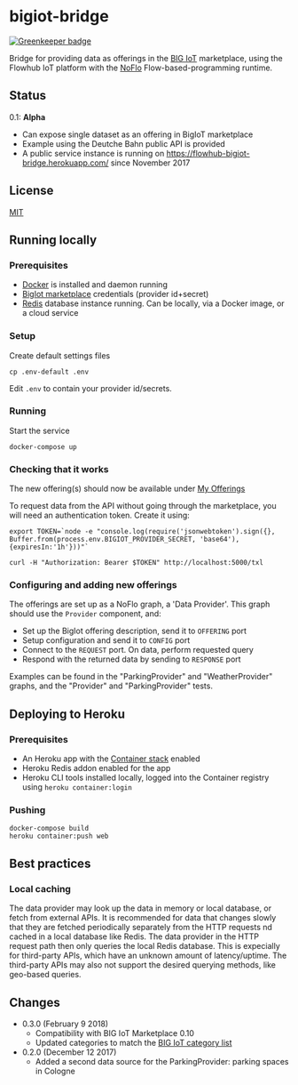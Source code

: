 # bigiot-bridge

[![Greenkeeper badge](https://badges.greenkeeper.io/flowhub/bigiot-bridge.svg)](https://greenkeeper.io/)

Bridge for providing data as offerings in the [BIG IoT](http://big-iot.eu/) marketplace,
using the Flowhub IoT platform with the [NoFlo](https://noflojs.org) Flow-based-programming runtime.

## Status

0.1: **Alpha**

* Can expose single dataset as an offering in BigIoT marketplace
* Example using the Deutche Bahn public API is provided
* A public service instance is running on https://flowhub-bigiot-bridge.herokuapp.com/ since November 2017

## License

[MIT](./LICENSE)

## Running locally

### Prerequisites

* [Docker](https://docker.com) is installed and daemon running
* [BigIot marketplace](https://market.big-iot.org/) credentials (provider id+secret) 
* [Redis](https://redis.io/) database instance running. Can be locally, via a Docker image, or a cloud service

### Setup

Create default settings files
```
cp .env-default .env
```

Edit `.env` to contain your provider id/secrets.

### Running

Start the service

    docker-compose up

### Checking that it works
The new offering(s) should now be available under [My Offerings](https://market.big-iot.org/myOfferings)

To request data from the API without going through the marketplace, you will need an authentication token.
Create it using:

```
export TOKEN=`node -e "console.log(require('jsonwebtoken').sign({}, Buffer.from(process.env.BIGIOT_PROVIDER_SECRET, 'base64'), {expiresIn:'1h'}))"`
```

```
curl -H "Authorization: Bearer $TOKEN" http://localhost:5000/txl
```

### Configuring and adding new offerings

The offerings are set up as a NoFlo graph, a 'Data Provider'.
This graph should use the `Provider` component, and:

- Set up the BigIot offering description, send it to `OFFERING` port
- Setup configuration and send it to `CONFIG` port
- Connect to the `REQUEST` port. On data, perform requested query
- Respond with the returned data by sending to `RESPONSE` port

Examples can be found in the "ParkingProvider" and "WeatherProvider" graphs,
and the "Provider" and "ParkingProvider" tests.

## Deploying to Heroku

### Prerequisites

* An Heroku app with the [Container stack](https://devcenter.heroku.com/articles/container-registry-and-runtime) enabled
* Heroku Redis addon enabled for the app
* Heroku CLI tools installed locally, logged into the Container registry using `heroku container:login`

### Pushing

    docker-compose build
    heroku container:push web


## Best practices

### Local caching

The data provider may look up the data in memory or local database, or fetch from external APIs.
It is recommended for data that changes slowly that they are fetched periodically separately from the HTTP requests 
nd cached in a local database like Redis.
The data provider in the HTTP request path then only queries the local Redis database.
This is expecially for third-party APIs, which have an unknown amount of latency/uptime.
The third-party APIs may also not support the desired querying methods, like geo-based queries.

## Changes

* 0.3.0 (February 9 2018)
  - Compatibility with BIG IoT Marketplace 0.10
  - Updated categories to match the [BIG IoT category list](https://big-iot.github.io/categories/)
* 0.2.0 (December 12 2017)
  - Added a second data source for the ParkingProvider: parking spaces in Cologne
